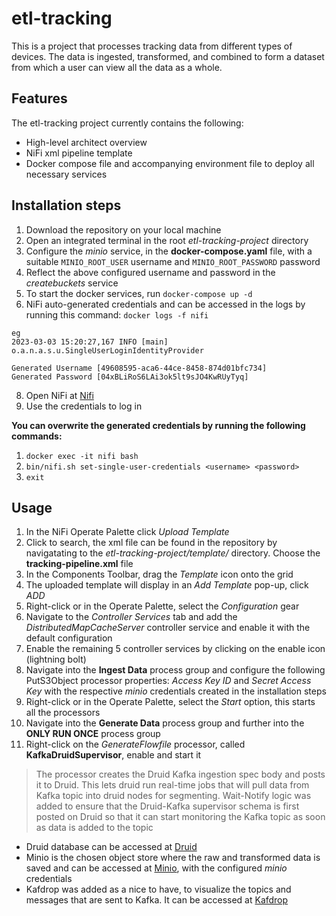 # etl-tracking

This is a project that processes tracking data from different types of devices.
The data is ingested, transformed, and combined to form a dataset from which a user can view all the data as a whole.

## Features
The etl-tracking project currently contains the following:

* High-level architect overview
* NiFi xml pipeline template
* Docker compose file and accompanying environment file to deploy all necessary services

## Installation steps
1. Download the repository on your local machine
2. Open an integrated terminal in the root *etl-tracking-project* directory
3. Configure the *minio* service, in the **docker-compose.yaml** file, with a suitable `MINIO_ROOT_USER` username and `MINIO_ROOT_PASSWORD` password
4. Reflect the above configured username and password in the *createbuckets* service
5. To start the docker services, run `docker-compose up -d`
6. NiFi auto-generated credentials and can be accessed in the logs by running this command: `docker logs -f nifi`
```
eg
2023-03-03 15:20:27,167 INFO [main] o.a.n.a.s.u.SingleUserLoginIdentityProvider 

Generated Username [49608595-aca6-44ce-8458-874d01bfc734]
Generated Password [04xBLiRoS6LAi3ok5lt9sJO4KwRUyTyq]
```
8. Open NiFi at [Nifi](https://localhost:8443/nifi/)
9. Use the credentials to log in

**You can overwrite the generated credentials by running the following commands:**
1. `docker exec -it nifi bash`
2. `bin/nifi.sh set-single-user-credentials <username> <password>`
3. `exit`

## Usage
1. In the NiFi Operate Palette click *Upload Template*
2. Click to search, the xml file can be found in the repository by navigatating to the *etl-tracking-project/template/* directory. Choose the **tracking-pipeline.xml** file
3. In the Components Toolbar, drag the *Template* icon onto the grid
4. The uploaded template will display in an *Add Template* pop-up, click *ADD*
5. Right-click or in the Operate Palette, select the *Configuration* gear
6. Navigate to the *Controller Services* tab and add the *DistributedMapCacheServer* controller service and enable it with the default configuration
7. Enable the remaining 5 controller services by clicking on the enable icon (lightning bolt)
8. Navigate into the **Ingest Data** process group and configure the following PutS3Object processor properties: *Access Key ID* and *Secret Access Key* with the respective *minio* credentials created in the installation steps
9. Right-click or in the Operate Palette, select the *Start* option, this starts all the processors
10. Navigate into the **Generate Data** process group and further into the **ONLY RUN ONCE** process group
11. Right-click on the *GenerateFlowfile* processor, called **KafkaDruidSupervisor**, enable and start it
   > The processor creates the Druid Kafka ingestion spec body and posts it to Druid.
   This lets druid run real-time jobs that will pull data from Kafka topic into druid nodes for segmenting.
   Wait-Notify logic was added to ensure that the Druid-Kafka supervisor schema is first posted on Druid so that it can start monitoring the Kafka topic as soon as data is added to the topic

* Druid database can be accessed at [Druid](http://localhost:8888/) 
* Minio is the chosen object store where the raw and transformed data is saved and can be accessed at [Minio](http://localhost:9002/), with the configured *minio* credentials
* Kafdrop was added as a nice to have, to visualize the topics and messages that are sent to Kafka. It can be accessed at [Kafdrop](http://localhost:9001/)
